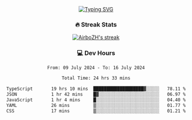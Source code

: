 
<div align="center">
  <a href="https://git.io/typing-svg"><img src="https://readme-typing-svg.demolab.com?font=Fira+Code&size=30&pause=1000&color=33F7F5&center=true&vCenter=true&width=435&lines=Hi+there+%F0%9F%91%8B+I+am+AirboZH+;Welcome+to+my+Github" alt="Typing SVG" /></a>

<h3>🔥 Streak Stats</h3>

<!-- GitHub Readme Streak Stats - https://github.com/DenverCoder1/github-readme-streak-stats -->
<p>
  <a href="https://github.com/DenverCoder1/github-readme-streak-stats">
    <img title="🔥 Get streak stats for your profile at git.io/streak-stats" alt="AirboZH's streak" src="https://streak-stats.demolab.com/?user=AirboZH&theme=monokai-metallian&hide_border=true"/>
  </a>
</p>

<h3>💻 Dev Hours</h3>
<!--START_SECTION:waka-->

```txt
From: 09 July 2024 - To: 16 July 2024

Total Time: 24 hrs 33 mins

TypeScript       19 hrs 10 mins  ███████████████████▓░░░░░   78.11 %
JSON             1 hr 42 mins    █▓░░░░░░░░░░░░░░░░░░░░░░░   06.97 %
JavaScript       1 hr 4 mins     █░░░░░░░░░░░░░░░░░░░░░░░░   04.40 %
YAML             26 mins         ▒░░░░░░░░░░░░░░░░░░░░░░░░   01.77 %
CSS              17 mins         ▒░░░░░░░░░░░░░░░░░░░░░░░░   01.21 %
```

<!--END_SECTION:waka-->
</div>  
